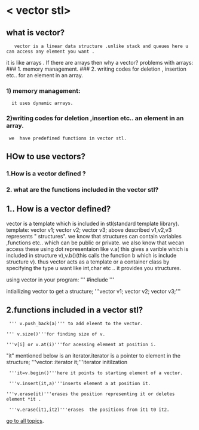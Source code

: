 # < vector stl>

## what  is vector?
       vector is a linear data structure .unlike stack and queues here u can access any element you want .
it is like arrays .
If there are arrays then why a vector?
 problems with arrays:
           ### 1. memory management. 
           ### 2. writing codes for deletion , insertion etc.. for  an element in an array.
    
### 1) memory management:
      it uses dynamic arrays.
### 2)writing  codes for deletion ,insertion  etc.. an element in an array.
     we  have predefined functions in vector stl.

## HOw to use vectors?
### 1.How  is a vector defined ?
### 2. what are the functions included in the  vector stl?
## 1.. How is a vector defined?
  vector is a template which is included in stl(standard template library).
 template:
   vector<int> v1;
   vector<char> v2;
   vector<string> v3;
  above described v1,v2,v3 represents " structures". 
 we know that structures can contain variables ,functions etc.. which can be public or private.
  we also know that wecan access these using dot representaion like v.a( this gives a varible  which is included in structure v),v.b()(this calls the function b which is include structure v).
 thus vector acts as a template or a container class by specifying the type u want like int,char etc .. it provides you structures.

using vector in your program:
''' #include<vector> '''

intiallizing vector to get a structure;
'''vector<int> v1;
   vector<char> v2;
   vector<string> v3;'''

## 2.functions included in a vector stl?

     ''' v.push_back(a)''' to add eleent to the vector.

    ''' v.size()'''for finding size of v.

    '''v[i] or v.at(i)'''for acessing element at position i.

"it" mentioned below is an iterator.iterator is a pointer to element in the structure;
    '''vector<int>::iterator it;'''iterator  initilzation  

     '''it=v.begin()'''here it points to starting element of a vector.

     '''v.insert(it,a)'''inserts element a at position it.

    '''v.erase(it)'''erases the position representing it or deletes element *it . 

     '''v.erase(it1,it2)'''erases  the positions from it1 t0 it2.

[go to all topics](https://journey-cp.github.io/LEARN).
